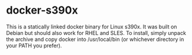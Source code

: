 # docker-s390x

This is a statically linked docker binary for Linux s390x. It was built on Debian but should also work for RHEL and SLES.
To install, simply unpack the archive and copy docker into /usr/local/bin (or whichever directory in your PATH you prefer).
